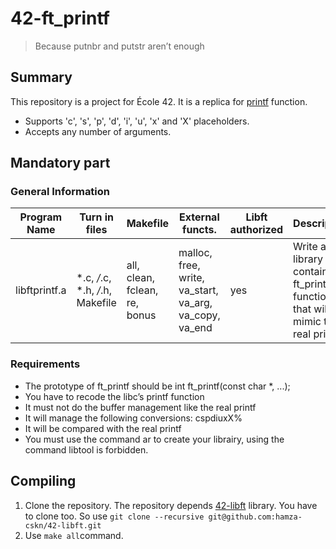 # 42-ft_printf

> Because putnbr and putstr aren’t enough

## Summary
This repository is a project for École 42. It is a replica for [printf](https://en.wikipedia.org/wiki/Printf) function. 

* Supports 'c', 's', 'p', 'd', 'i', 'u', 'x' and 'X' placeholders.
* Accepts any number of arguments.

## Mandatory part

### General Information

| Program Name    | Turn in files | Makefile | External functs. | Libft authorized | Description |
| -------- | ------- | ------- | -------- | ------- | ------- |
| libftprintf.a  | *.c, */*.c, *.h, */*.h, Makefile | all, clean, fclean, re, bonus | malloc, free, write, va_start, va_arg, va_copy, va_end | yes | Write a library that contains ft_printf, a function that will mimic the real printf |

### Requirements

* The prototype of ft_printf should be int ft_printf(const char *, ...);
* You have to recode the libc’s printf function
* It must not do the buffer management like the real printf
* It will manage the following conversions: cspdiuxX%
* It will be compared with the real printf
* You must use the command ar to create your librairy, using the command libtool is forbidden.

## Compiling

1. Clone the repository. The repository depends [42-libft](https://github.com/hamza-cskn/42-libft) library. You have to clone too. So use `git clone --recursive git@github.com:hamza-cskn/42-libft.git`
2. Use `make all`command.
